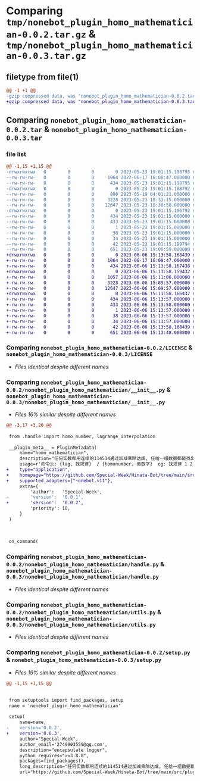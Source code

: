 # Comparing `tmp/nonebot_plugin_homo_mathematician-0.0.2.tar.gz` & `tmp/nonebot_plugin_homo_mathematician-0.0.3.tar.gz`

## filetype from file(1)

```diff
@@ -1 +1 @@
-gzip compressed data, was "nonebot_plugin_homo_mathematician-0.0.2.tar", last modified: Tue May 23 19:01:15 2023, max compression
+gzip compressed data, was "nonebot_plugin_homo_mathematician-0.0.3.tar", last modified: Tue Jun  6 15:13:58 2023, max compression
```

## Comparing `nonebot_plugin_homo_mathematician-0.0.2.tar` & `nonebot_plugin_homo_mathematician-0.0.3.tar`

### file list

```diff
@@ -1,15 +1,15 @@
-drwxrwxrwx   0        0        0        0 2023-05-23 19:01:15.198795 nonebot_plugin_homo_mathematician-0.0.2/
--rw-rw-rw-   0        0        0     1064 2022-06-17 16:08:47.000000 nonebot_plugin_homo_mathematician-0.0.2/LICENSE
--rw-rw-rw-   0        0        0      434 2023-05-23 19:01:15.198795 nonebot_plugin_homo_mathematician-0.0.2/PKG-INFO
-drwxrwxrwx   0        0        0        0 2023-05-23 19:01:15.188792 nonebot_plugin_homo_mathematician-0.0.2/nonebot_plugin_homo_mathematician/
--rw-rw-rw-   0        0        0      890 2023-05-19 04:01:21.000000 nonebot_plugin_homo_mathematician-0.0.2/nonebot_plugin_homo_mathematician/__init__.py
--rw-rw-rw-   0        0        0     3228 2023-05-23 18:33:15.000000 nonebot_plugin_homo_mathematician-0.0.2/nonebot_plugin_homo_mathematician/handle.py
--rw-rw-rw-   0        0        0    12647 2023-05-23 18:30:58.000000 nonebot_plugin_homo_mathematician-0.0.2/nonebot_plugin_homo_mathematician/utils.py
-drwxrwxrwx   0        0        0        0 2023-05-23 19:01:15.196792 nonebot_plugin_homo_mathematician-0.0.2/nonebot_plugin_homo_mathematician.egg-info/
--rw-rw-rw-   0        0        0      434 2023-05-23 19:01:15.000000 nonebot_plugin_homo_mathematician-0.0.2/nonebot_plugin_homo_mathematician.egg-info/PKG-INFO
--rw-rw-rw-   0        0        0      433 2023-05-23 19:01:15.000000 nonebot_plugin_homo_mathematician-0.0.2/nonebot_plugin_homo_mathematician.egg-info/SOURCES.txt
--rw-rw-rw-   0        0        0        1 2023-05-23 19:01:15.000000 nonebot_plugin_homo_mathematician-0.0.2/nonebot_plugin_homo_mathematician.egg-info/dependency_links.txt
--rw-rw-rw-   0        0        0       38 2023-05-23 19:01:15.000000 nonebot_plugin_homo_mathematician-0.0.2/nonebot_plugin_homo_mathematician.egg-info/requires.txt
--rw-rw-rw-   0        0        0       34 2023-05-23 19:01:15.000000 nonebot_plugin_homo_mathematician-0.0.2/nonebot_plugin_homo_mathematician.egg-info/top_level.txt
--rw-rw-rw-   0        0        0       42 2023-05-23 19:01:15.199794 nonebot_plugin_homo_mathematician-0.0.2/setup.cfg
--rw-rw-rw-   0        0        0      651 2023-05-23 19:00:59.000000 nonebot_plugin_homo_mathematician-0.0.2/setup.py
+drwxrwxrwx   0        0        0        0 2023-06-06 15:13:58.168439 nonebot_plugin_homo_mathematician-0.0.3/
+-rw-rw-rw-   0        0        0     1064 2022-06-17 16:08:47.000000 nonebot_plugin_homo_mathematician-0.0.3/LICENSE
+-rw-rw-rw-   0        0        0      434 2023-06-06 15:13:58.167438 nonebot_plugin_homo_mathematician-0.0.3/PKG-INFO
+drwxrwxrwx   0        0        0        0 2023-06-06 15:13:58.159432 nonebot_plugin_homo_mathematician-0.0.3/nonebot_plugin_homo_mathematician/
+-rw-rw-rw-   0        0        0     1057 2023-06-06 15:11:06.000000 nonebot_plugin_homo_mathematician-0.0.3/nonebot_plugin_homo_mathematician/__init__.py
+-rw-rw-rw-   0        0        0     3228 2023-06-06 15:09:57.000000 nonebot_plugin_homo_mathematician-0.0.3/nonebot_plugin_homo_mathematician/handle.py
+-rw-rw-rw-   0        0        0    12647 2023-06-06 15:09:57.000000 nonebot_plugin_homo_mathematician-0.0.3/nonebot_plugin_homo_mathematician/utils.py
+drwxrwxrwx   0        0        0        0 2023-06-06 15:13:58.166437 nonebot_plugin_homo_mathematician-0.0.3/nonebot_plugin_homo_mathematician.egg-info/
+-rw-rw-rw-   0        0        0      434 2023-06-06 15:13:57.000000 nonebot_plugin_homo_mathematician-0.0.3/nonebot_plugin_homo_mathematician.egg-info/PKG-INFO
+-rw-rw-rw-   0        0        0      433 2023-06-06 15:13:58.000000 nonebot_plugin_homo_mathematician-0.0.3/nonebot_plugin_homo_mathematician.egg-info/SOURCES.txt
+-rw-rw-rw-   0        0        0        1 2023-06-06 15:13:57.000000 nonebot_plugin_homo_mathematician-0.0.3/nonebot_plugin_homo_mathematician.egg-info/dependency_links.txt
+-rw-rw-rw-   0        0        0       38 2023-06-06 15:13:57.000000 nonebot_plugin_homo_mathematician-0.0.3/nonebot_plugin_homo_mathematician.egg-info/requires.txt
+-rw-rw-rw-   0        0        0       34 2023-06-06 15:13:57.000000 nonebot_plugin_homo_mathematician-0.0.3/nonebot_plugin_homo_mathematician.egg-info/top_level.txt
+-rw-rw-rw-   0        0        0       42 2023-06-06 15:13:58.168439 nonebot_plugin_homo_mathematician-0.0.3/setup.cfg
+-rw-rw-rw-   0        0        0      651 2023-06-06 15:13:48.000000 nonebot_plugin_homo_mathematician-0.0.3/setup.py
```

### Comparing `nonebot_plugin_homo_mathematician-0.0.2/LICENSE` & `nonebot_plugin_homo_mathematician-0.0.3/LICENSE`

 * *Files identical despite different names*

### Comparing `nonebot_plugin_homo_mathematician-0.0.2/nonebot_plugin_homo_mathematician/__init__.py` & `nonebot_plugin_homo_mathematician-0.0.3/nonebot_plugin_homo_mathematician/__init__.py`

 * *Files 16% similar despite different names*

```diff
@@ -3,17 +3,20 @@
 
 from .handle import homo_number, lagrange_interpolation
 
 __plugin_meta__ = PluginMetadata(
     name="homo_mathematician",
     description="任何实数都用连续的114514通过加减乘除达成, 任给一组数据都能找出其内在规律(函数表达式)",
     usage=r'命令头: {lag, 找规律}  / {homonumber, 臭数字}  eg: 找规律 1 2 3 4 5 6 7 114514 1919810  / homonumber 2749903559',
+    type="application",
+    homepage="https://github.com/Special-Week/Hinata-Bot/tree/main/src/plugins/homo_mathematician",
+    supported_adapters={"~onebot.v11"},
     extra={
         'author':   'Special-Week',
-        'version':  '0.0.1',
+        'version':  '0.0.2',
         'priority': 10,
     }
 )
 
 
 
 on_command(
```

### Comparing `nonebot_plugin_homo_mathematician-0.0.2/nonebot_plugin_homo_mathematician/handle.py` & `nonebot_plugin_homo_mathematician-0.0.3/nonebot_plugin_homo_mathematician/handle.py`

 * *Files identical despite different names*

### Comparing `nonebot_plugin_homo_mathematician-0.0.2/nonebot_plugin_homo_mathematician/utils.py` & `nonebot_plugin_homo_mathematician-0.0.3/nonebot_plugin_homo_mathematician/utils.py`

 * *Files identical despite different names*

### Comparing `nonebot_plugin_homo_mathematician-0.0.2/setup.py` & `nonebot_plugin_homo_mathematician-0.0.3/setup.py`

 * *Files 19% similar despite different names*

```diff
@@ -1,15 +1,15 @@
 
 
 from setuptools import find_packages, setup
 name = 'nonebot_plugin_homo_mathematician'
 
 setup(
     name=name,  
-    version='0.0.2',
+    version='0.0.3',
     author="Special-Week",
     author_email='2749903559@qq.com',
     description="encapsulate logger",
     python_requires=">=3.8.0",
     packages=find_packages(),
     long_description="任何实数都用连续的114514通过加减乘除达成, 任给一组数据都能找出其内在规律(函数表达式)",
     url="https://github.com/Special-Week/Hinata-Bot/tree/main/src/plugins/homo_mathematician",
```

